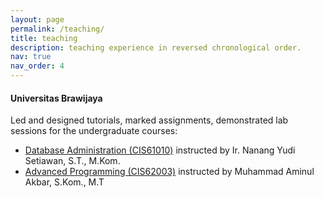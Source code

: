 ```yaml
---
layout: page
permalink: /teaching/
title: teaching
description: teaching experience in reversed chronological order.
nav: true
nav_order: 4
---
```


<!-- For now, this page is assumed to be a static description of your courses. You can convert it to a collection similar to `_projects/` so that you can have a dedicated page for each course.

Organize your courses by years, topics, or universities, however you like! -->

#### Universitas Brawijaya
Led and designed tutorials, marked assignments, demonstrated lab sessions for the undergraduate courses:
- [Database Administration (CIS61010)](https://filkom.ub.ac.id/wp-content/uploads/2022/08/CIS61010-Database-Administration.pdf?usp=sharing) instructed by Ir. Nanang Yudi Setiawan, S.T., M.Kom.
- [Advanced Programming (CIS62003)](https://filkom.ub.ac.id/wp-content/uploads/2022/08/CIS62003-Advanced-Programming.pdf?usp=sharing) instructed by Muhammad Aminul Akbar, S.Kom., M.T
